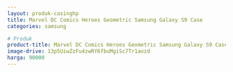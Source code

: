 ```yaml
---
layout: produk-casinghp
title: Marvel DC Comics Heroes Geometric Samsung Galaxy S9 Case
categories: samsung

# Produk
product-title: Marvel DC Comics Heroes Geometric Samsung Galaxy S9 Case
image-drive: 13p5UiwZzFu4zwRY6fbuMgiSc7Tr1aozd
harga: 90000
---
```

